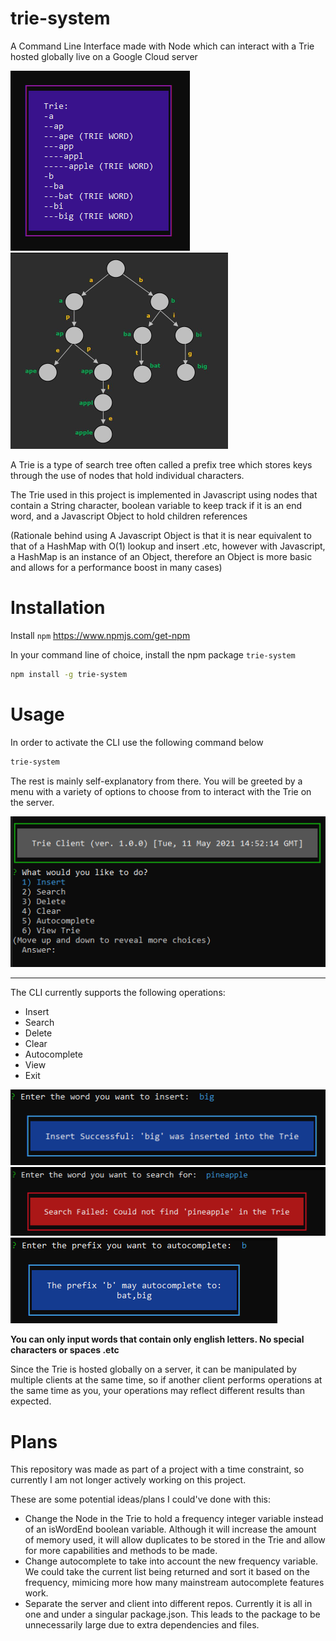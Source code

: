 # trie-system
A Command Line Interface made with Node which can interact with a Trie hosted globally live on a Google Cloud server

<img src="img/trie_example.png" alt="Trie Client Representation">

<img src="img/trie_drawing.png" alt="Trie Drawing">

A Trie is a type of search tree often called a prefix tree which stores keys through the use of nodes that hold individual characters.

The Trie used in this project is implemented in Javascript using nodes that contain a String character, boolean variable to keep track if it is an end word, and a Javascript Object to hold children references 

(Rationale behind using A Javascript Object is that it is near equivalent to that of a HashMap with O(1) lookup and insert .etc, however with Javascript, a HashMap is an instance of an Object, therefore an Object is more basic and allows for a performance boost in many cases)

# Installation

Install `npm` https://www.npmjs.com/get-npm

In your command line of choice, install the npm package `trie-system`

```bash
npm install -g trie-system
```

# Usage

In order to activate the CLI use the following command below

```bash
trie-system
```

The rest is mainly self-explanatory from there. You will be greeted by a menu with a variety of options to choose from to interact with the Trie on the server.

<img src="img/trie_client.png" alt="Trie Client Menu">

--------------------------------

The CLI currently supports the following operations:
- Insert
- Search
- Delete
- Clear
- Autocomplete
- View
- Exit

<img src="img/insert_example.png" alt="Insert Example">

<img src="img/error_example.png" alt="Error Example">

<img src="img/autocomplete_example.png" alt="Autocomplete Example">

**You can only input words that contain only english letters. No special characters or spaces .etc**

Since the Trie is hosted globally on a server, it can be manipulated by multiple clients at the same time, so if another client performs operations at the same time as you, your operations may reflect different results than expected.

# Plans

This repository was made as part of a project with a time constraint, so currently I am not longer actively working on this project.

These are some potential ideas/plans I could've done with this:
- Change the Node in the Trie to hold a frequency integer variable instead of an isWordEnd boolean variable. Although it will increase the amount of memory used, it will allow duplicates to be stored in the Trie and allow for more capabilities and methods to be made.
- Change autocomplete to take into account the new frequency variable. We could take the current list being returned and sort it based on the frequency, mimicing more how many mainstream autocomplete features work. 
- Separate the server and client into different repos. Currently it is all in one and under a singular package.json. This leads to the package to be unnecessarily large due to extra dependencies and files.
